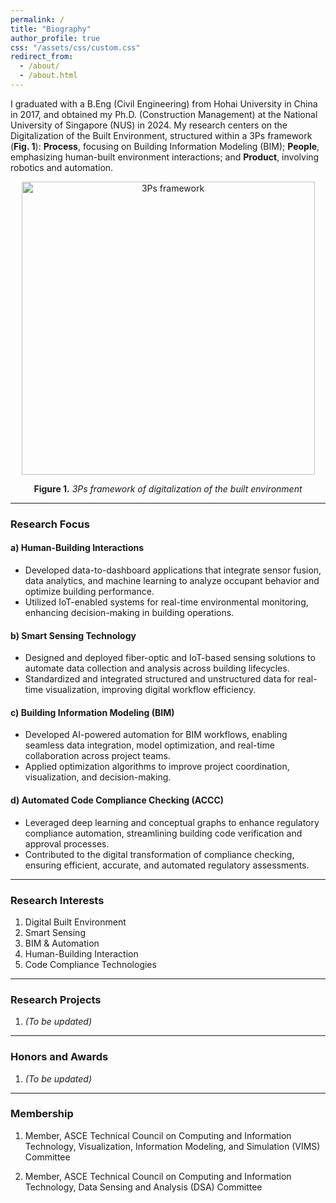 ```yaml
---
permalink: /
title: "Biography"
author_profile: true
css: "/assets/css/custom.css"
redirect_from: 
  - /about/
  - /about.html
---
```



I graduated with a B.Eng (Civil Engineering) from Hohai University in China in 2017, and obtained my Ph.D. (Construction Management) at the National University of Singapore (NUS) in 2024. My research centers on the Digitalization of the Built Environment, structured within a 3Ps framework (**Fig. 1**): **Process**, focusing on Building Information Modeling (BIM); **People**, emphasizing human-built environment interactions; and **Product**, involving robotics and automation.

<div style="text-align: center;">
  <img width="469" alt="3Ps framework"
       src="https://github.com/user-attachments/assets/f52ff5d1-6aa5-4533-b5ae-f196ed6599e2"
       style="display: block; margin-left: auto; margin-right: auto;" />
  <p><strong>Figure 1.</strong> <em>3Ps framework of digitalization of the built environment</em></p>
</div>


---

### **Research Focus**

#### **a) Human-Building Interactions**
- Developed data-to-dashboard applications that integrate sensor fusion, data analytics, and machine learning to analyze occupant behavior and optimize building performance.  
- Utilized IoT-enabled systems for real-time environmental monitoring, enhancing decision-making in building operations.

#### **b) Smart Sensing Technology**
- Designed and deployed fiber-optic and IoT-based sensing solutions to automate data collection and analysis across building lifecycles.  
- Standardized and integrated structured and unstructured data for real-time visualization, improving digital workflow efficiency.

#### **c) Building Information Modeling (BIM)**
- Developed AI-powered automation for BIM workflows, enabling seamless data integration, model optimization, and real-time collaboration across project teams.  
- Applied optimization algorithms to improve project coordination, visualization, and decision-making.

#### **d) Automated Code Compliance Checking (ACCC)**
- Leveraged deep learning and conceptual graphs to enhance regulatory compliance automation, streamlining building code verification and approval processes.  
- Contributed to the digital transformation of compliance checking, ensuring efficient, accurate, and automated regulatory assessments.

---

### **Research Interests**
1. Digital Built Environment  
2. Smart Sensing  
3. BIM & Automation  
4. Human-Building Interaction  
5. Code Compliance Technologies  

---

### **Research Projects**
1. *(To be updated)*

---

### **Honors and Awards**
1. *(To be updated)*

---

### **Membership**
1. Member, ASCE Technical Council on Computing and Information Technology, Visualization, Information Modeling, and Simulation (VIMS) Committee 

2. Member, ASCE Technical Council on Computing and Information Technology, Data Sensing and Analysis (DSA) Committee


